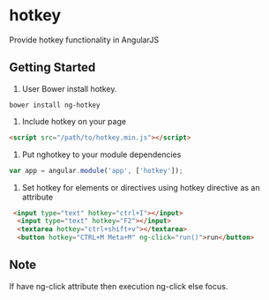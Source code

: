hotkey
======

Provide hotkey functionality in AngularJS

## Getting Started

1. User Bower install hotkey.
  ```shell
  bower install ng-hotkey
  ```
1. Include hotkey on your page

  ```html
  <script src="/path/to/hotkey.min.js"></script>
  ```
  
1. Put nghotkey to your module dependencies

  ```javascript
  var app = angular.module('app', ['hotkey']);
  ```
1. Set hotkey for elements or directives using hotkey directive as an attribute

  ```html
   <input type="text" hotkey="ctrl+I"></input>
    <input type="text" hotkey="F2"></input>
    <textarea hotkey="ctrl+shift+v"></textarea>
    <button hotkey="CTRL+M Meta+M" ng-click="run()">run</button>
  ```
## Note
If have ng-click attribute then execution ng-click else focus.
